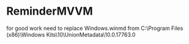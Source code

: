 # ReminderMVVM
for good work need to replace Windows.winmd from C:\Program Files (x86)\Windows Kits\10\UnionMetadata\10.0.17763.0 
